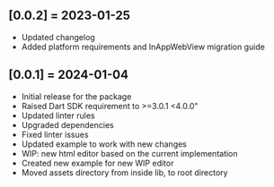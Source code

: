 ## [0.0.2] = 2023-01-25
* Updated changelog
* Added platform requirements and InAppWebView migration guide

## [0.0.1] = 2024-01-04

* Initial release for the package
* Raised Dart SDK requirement to >=3.0.1 <4.0.0"
* Updated linter rules
* Upgraded dependencies
* Fixed linter issues
* Updated example to work with new changes
* WIP: new html editor based on the current implementation
* Created new example for new WIP editor
* Moved assets directory from inside lib, to root directory